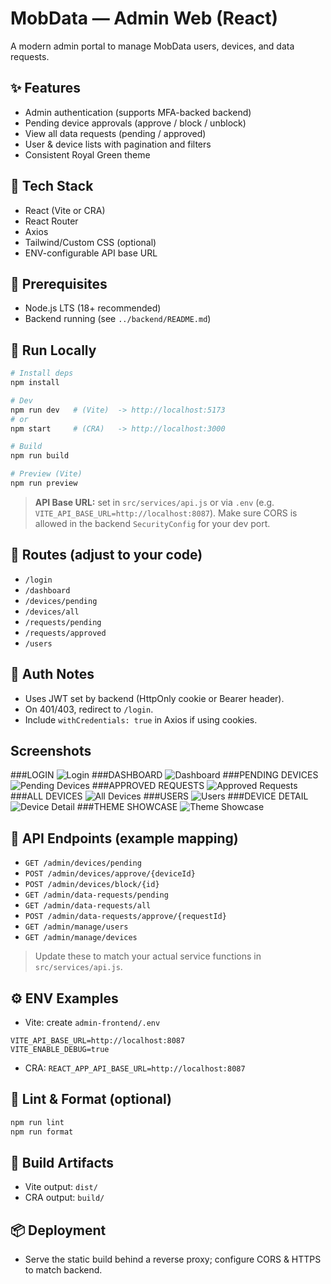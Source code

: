 # MobData — Admin Web (React)

A modern admin portal to manage MobData users, devices, and data requests.

## ✨ Features
- Admin authentication (supports MFA-backed backend)
- Pending device approvals (approve / block / unblock)
- View all data requests (pending / approved)
- User & device lists with pagination and filters
- Consistent Royal Green theme

## 🧱 Tech Stack
- React (Vite or CRA)
- React Router
- Axios
- Tailwind/Custom CSS (optional)
- ENV-configurable API base URL

## 🔧 Prerequisites
- Node.js LTS (18+ recommended)
- Backend running (see `../backend/README.md`)

## 🚀 Run Locally
```bash
# Install deps
npm install

# Dev
npm run dev   # (Vite)  -> http://localhost:5173
# or
npm start     # (CRA)   -> http://localhost:3000

# Build
npm run build

# Preview (Vite)
npm run preview
```

> **API Base URL:** set in `src/services/api.js` or via `.env` (e.g. `VITE_API_BASE_URL=http://localhost:8087`).
> Make sure CORS is allowed in the backend `SecurityConfig` for your dev port.

## 🧭 Routes (adjust to your code)
- `/login`
- `/dashboard`
- `/devices/pending`
- `/devices/all`
- `/requests/pending`
- `/requests/approved`
- `/users`

## 🔐 Auth Notes
- Uses JWT set by backend (HttpOnly cookie or Bearer header).
- On 401/403, redirect to `/login`.
- Include `withCredentials: true` in Axios if using cookies.

## Screenshots
###LOGIN
![Login](public/screenshots/login.png)
###DASHBOARD
![Dashboard](public/screenshots/dashboard.png)
###PENDING DEVICES
![Pending Devices](public/screenshots/pending-devices.png)
###APPROVED REQUESTS
![Approved Requests](public/screenshots/approved-requests.png)
###ALL DEVICES
![All Devices](public/screenshots/all-devices.png)
###USERS
![Users](public/screenshots/users.png)
###DEVICE DETAIL
![Device Detail](public/screenshots/device-detail.png)
###THEME SHOWCASE
![Theme Showcase](public/screenshots/theme-showcase.png)


## 🧪 API Endpoints (example mapping)
- `GET /admin/devices/pending`
- `POST /admin/devices/approve/{deviceId}`
- `POST /admin/devices/block/{id}`
- `GET /admin/data-requests/pending`
- `GET /admin/data-requests/all`
- `POST /admin/data-requests/approve/{requestId}`
- `GET /admin/manage/users`
- `GET /admin/manage/devices`

> Update these to match your actual service functions in `src/services/api.js`.

## ⚙️ ENV Examples
- Vite: create `admin-frontend/.env`
```
VITE_API_BASE_URL=http://localhost:8087
VITE_ENABLE_DEBUG=true
```
- CRA: `REACT_APP_API_BASE_URL=http://localhost:8087`

## 🧹 Lint & Format (optional)
```bash
npm run lint
npm run format
```

## 🧱 Build Artifacts
- Vite output: `dist/`
- CRA output: `build/`

## 📦 Deployment
- Serve the static build behind a reverse proxy; configure CORS & HTTPS to match backend.
